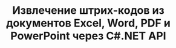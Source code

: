 ---
############################# Static ############################
layout: "auto-gen-gist"
draft: false
path: "ru/parser/net/extract/table/dot/"
otherformats: DOC  DOCX DOCM DOTX DOTM TXT ODT OTT RTF PDF XHTML MHTML MD XML EPUB FB2 CHM XLS XLT XLSX XLSM XLSB XLTX XLTM ODS CSV OTS XLA XLAM PPT PPTX  PPS POT PPSX PPTM POTX PPSM ODP OTP PST OST EML EMLX MSG ONE 

############################# Head ############################
head_title: "Извлечение таблиц из PDF, DOCX, PPTX, XLSX, EPUB и других файлов через C#.NET API"
head_description: "GroupDocs.Parser .NET API позволяет программистам извлекать таблицы из PDF, DOC, DOCX, PPT, PPTX, EML, MSG, XLS, XLSX, CSV, ODT, RTF и многих других типов документов в приложениях .NET."

############################# Header ############################
title: "Извлечение штрих-кодов из документов Excel, Word, PDF и PowerPoint через C#.NET API"
description: "API GroupDocs.Parser .NET позволяет программистам извлекать штрих-коды из документов или страниц PDF, DOC, DOCX, PPT, PPTX, EML, MSG, XLS, XLSX, CSV, ODT, RTF и EPUB."

######################### Download Button #######################
button:
    enable: true

############################# About ############################
about:
    enable: true
    title: "Как извлечь штрих-коды из Excel, Word, PDF и других документов через .NET API?"
    content: |
     Таблица представляет собой набор ячеек, расположенных в строках и столбцах. Таблицы играют очень важную роль в хранении, а также организации подробных или сложных данных, позволяя пользователям легко читать и просматривать их. Таблицы можно использовать по-разному, например, для создания списков, сравнения информации, выравнивания данных, группировки информации, выделения тенденций или закономерностей в данных и многих других. GroupDocs.Parser для .NET — это полезный API, который позволяет программистам разрабатывать решения для извлечения таблиц, текста и изображений из различных типов поддерживаемых форматов документов, таких как PDF, электронные письма, электронные книги, Word (DOC, DOCX), PowerPoint. (PPT, PPTX), Excel (XLS, XLSX), форматы электронной почты (EML, MSG) и многие другие. Java API включает несколько важных функций для работы с таблицами, таких как извлечение всех таблиц из документов, извлечение таблицы с определенной страницы, получение данных ячеек таблицы, получение общего количества строк и столбцов таблицы, получение высоты строки, печать данных. стола и может больше.

############################# content ############################
steps:
    enable: true
    block:
    - title_left: "Как извлечь таблицы из документов DOT с помощью C# .NET "
      content_left: |
       GroupDocs.Parser .NET API помогает разработчикам программного обеспечения извлекать таблицы из документов DOT всего за пару строк кода. В следующем примере кода C# .NET показано, как разработчики могут извлекать таблицы из документа DOT. 

      title_right: "Извлечение таблиц из документов"
      content_right: |
        * Создайте экземпляр [Парсера](https://apireference.groupdocs.com/parser/net/groupdocs.parser/parser)
        * проверьте, поддерживается ли извлечение таблиц
        * Создавать раскладку столов
        * Создайте параметры для извлечения таблицы
        * Вызов метода [getTables(options)](https://apireference.groupdocs.com/parser/java/com.groupdocs.parser/Parser#getTables(com.groupdocs.parser.options.PageTableAreaOptions)) для извлечения таблиц из весь документ.
        * Перебирать строки и столбцы
        * извлечь и распечатать текст ячейки таблицы

      gisthash: "dda6d3d4866e63ae1614d86dd847fecd"
      gistfile: "tables_extraction_form_documents.cs"

    - title_left: "Используйте .NET API для извлечения таблиц со страницы документа DOT"
      content_left: |
       GroupDocs.Parser .NET позволяет разработчикам программного обеспечения извлекать таблицы со страницы документов DOT. В следующем коде C# .NET показано, как программисты могут выполнять извлечение штрих-кодов из документа DOT.

      title_right: "Извлечение штрих-кодов с помощью C# .NET"
      content_right: |
        * Создайте экземпляр [Парсера](https://apireference.groupdocs.com/parser/net/groupdocs.parser/parser)
        * проверьте, поддерживается ли извлечение таблиц
        * Создавать раскладку столов
        * Создать параметры для извлечения таблицы со страницы документа
        * Вызов метода [getTables(options)](https://apireference.groupdocs.com/parser/java/com.groupdocs.parser/Parser#getTables(com.groupdocs.parser.options.PageTableAreaOptions)) для извлечения таблиц из весь документ.
        * Итерация по таблицам, строкам и столбцам
        * извлечь и распечатать текст ячейки таблицы
     
      gisthash: "2dc42054bba3abdc297c63f4534281d8"
      gistfile: "tables_extraction_form_documents_page.cs"
      
    - title_left: "Системные Требования"
      content_left: |
        GroupDocs.Parser для .NET полностью поддерживается на всех основных платформах и операционных системах. Полное руководство по системным требованиям можно найти на странице [системные требования](hhttps://docs.groupdocs.com/parser/net/system-requirements/). Перед выполнением приведенного ниже кода убедитесь, что на вашем компьютере установлены следующие предварительные компоненты. система:
        * Операционные системы: Microsoft Windows, Linux, MacOS
        * Среда разработки: Visual Studio, Xamarin, MonoDevelop и т. д.
        * Фреймворки: .NET Framework, .NET Standard, .NET Core, Mono
        * Получите последнюю версию API GroupDocs.Parser .NET из [NuGet](https://www.nuget.org/packages/GroupDocs.parser/)
        
      title_right: "Зачем использовать GroupDocs.Parser"
      content_right: |
        * Поддержка извлечения простого текста из любых поддерживаемых документов
        * Парсинг документов по пользовательским шаблонам.
        * Полностью поддерживает извлечение структурированного текста
        * Текстовый поиск по ключевому слову, а также регулярное выражение
        * Извлечение форматированного текста, метаданных, изображений, контейнеров и вложений.
        * Извлечение оглавления для некоторых поддерживаемых форматов документов.
        * Анализировать данные формы из PDF-документов.
        * Извлечение гиперссылок из документа

demos:
    enable: true


more_formats:
    enable: true


back_to_top:
    enable: true
---